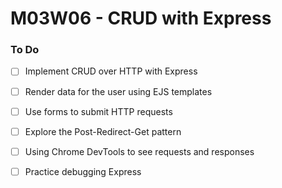 # M03W06 - CRUD with Express

### To Do
- [ ] Implement CRUD over HTTP with Express
- [ ] Render data for the user using EJS templates
- [ ] Use forms to submit HTTP requests
- [ ] Explore the Post-Redirect-Get pattern
- [ ] Using Chrome DevTools to see requests and responses
- [ ] Practice debugging Express

















